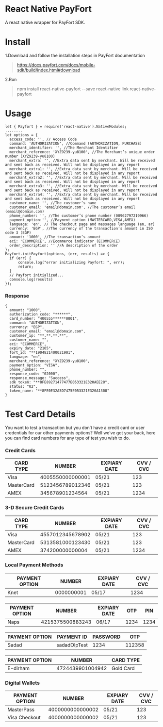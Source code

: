 # React Native PayFort

A react native wrapper for PayFort SDK.


# Install

1.Download and follow the installation steps in PayFort documentation

>  https://docs.payfort.com/docs/mobile-sdk/build/index.html#download

 2.Run

> npm install react-native-payfort --save
> react-native link react-native-payfort

# Usage

    let { Payfort } = require('react-native').NativeModules;
    ........
    let options = {
      access_code: '', // Access Code
      command: 'AUTHORIZATION', //Command (AUTHORIZATION, PURCHASE)
      merchant_identifier: '', //The Merchant Identifier
      merchant_reference: 'XYZ9239-yu8100', //The Merchant’s unique order number (XYZ9239-yu8100)
      merchant_extra: '', //Extra data sent by merchant. Will be received and sent back as received. Will not be displayed in any report
      merchant_extra1: '', //Extra data sent by merchant. Will be received and sent back as received. Will not be displayed in any report
      merchant_extra2: '', //Extra data sent by merchant. Will be received and sent back as received. Will not be displayed in any report
      merchant_extra3: '', //Extra data sent by merchant. Will be received and sent back as received. Will not be displayed in any report
      merchant_extra4: '', //Extra data sent by merchant. Will be received and sent back as received. Will not be displayed in any report
      customer_name: '', //The customer’s name
      customer_email: 'email@domain.com', //The customer’s email (email@domain.com)
      phone_number: '', //The customer’s phone number (00962797219966)
      payment_option:'', //Payment option (MASTERCARD,VISA,AMEX)
      language: 'en', // The checkout page and messages language (en, ar)
      currency: 'EGP', //The currency of the transaction’s amount in ISO code 3 (EGP)
      amount: '1000', //The transaction’s amount
      eci: 'ECOMMERCE', //Ecommerce indicator (ECOMMERCE)
      order_description: '' //A description of the order
    };
    Payfort.initPayfort(options, (err, results) => {
      if (err) {
          console.log("error initializing Payfort: ", err);
          return;
      }
      // Payfort initialized...
      console.log(results)
    });

### Response

    {
      amount: "1000",
      authorization_code: "******",
      card_number: "400555******0001",
      command: "AUTHORIZATION",
      currency: "EGP",
      customer_email: "email@domain.com",
      customer_ip: "**.**.**.**",
      customer_name: "",
      eci: "ECOMMERCE",
      expiry_date: "2105",
      fort_id: "**1904821400021901",
      language: "en",
      merchant_reference: "XYZ9239-yu8100",
      payment_option: "VISA",
      phone_number: "",
      response_code: "02000",
      response_message: "Success",
      sdk_token: "**8FE89271477477E053321E320AEE28",
      status: "02",
      token_name: "**8FE0E32A5D7475E053321E320A1300"
	}

# Test Card Details

You want to test a transaction but you don’t have a credit card or user credentials for our other payments options? Well we’ve got your back, here you can find card numbers for any type of test you wish to do.

### Credit Cards
| CARD TYPE | NUMBER | EXPIARY DATE | CVV / CVC | 
|--|--|--|--|
| Visa | 4005550000000001 | 05/21 | 123 |
| MasterCard | 5123456789012346 | 05/21 | 123 |
| AMEX | 345678901234564 | 05/21 | 1234 |

### 3-D Secure Credit Cards
| CARD TYPE | NUMBER | EXPIARY DATE | CVV / CVC |
|--|--|--|--|
| Visa | 4557012345678902 | 05/21 | 123 |
| MasterCard | 5313581000123430 | 05/21 | 123 |
| AMEX | 374200000000004 | 05/21 | 1234 |

### Local Payment Methods
####

| PAYMENT OPTION | NUMBER | EXPIARY DATE | CVV / CVC
|--|--|--|--|
| Knet | 0000000001 | 05/17 | 1234

####

| PAYMENT OPTION | NUMBER | EXPIARY DATE | OTP | PIN
|--|--|--|--|--|
| Naps | 4215375500883243 | 06/17 | 1234 | 1234

####

| PAYMENT OPTION | PAYMENT ID | PASSWORD | OTP |
|--|--|--|--|
| Sadad | sadadOlpTest | 1234 | 112358 |

####

| PAYMENT OPTION | NUMBER | CARD TYPE |
|--|--|--|
| E-dirham | 4724439901004942 | Gold Card |

### Digital Wallets

| PAYMENT OPTION | NUMBER | EXPIARY DATE | CVV / CVC |
|--|--|--|--|
| MasterPass | 4000000000000002 | 05/21 | 123 |
| Visa Checkout | 4000000000000002 | 05/21 | 123 |

